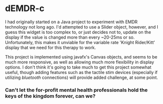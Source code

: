 # dEMDR-c

I had originally started on a Java project to experiment with EMDR technology
not long ago.  I'd attempted to use a Slider object, however, and I guess this
widget is too complex to, or just decides not to, update on the display if the
value is changed more than every ~20-25ms or so.  Unfortunately, this makes it
unviable for the variable rate 'Knight Rider/Kitt' display that we need for
this therapy to work.

This project is implemented using javafx's Canvas objects, and seems to be
much more responsive, as well as allowing much more flexibility in display
options.  I don't think it's going to take much to get this project somewhat
useful, though adding features such as the tactile stim devices (especially if
utilizing _bluetooth_ connections) will provide added challenge, at some
point.

### Can't let the for-profit mental health professionals hold the keys of the kingdom forever, can we?


